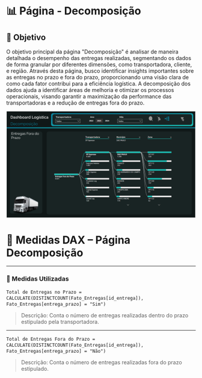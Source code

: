 # 📊 Página - Decomposição

## 🔧 Objetivo
O objetivo principal da página "Decomposição" é analisar de maneira detalhada o desempenho das entregas realizadas, 
segmentando os dados de forma granular por diferentes dimensões, como transportadora, cliente, e região. 
Através desta página, busco identificar insights importantes sobre as entregas no prazo e fora do prazo, 
proporcionando uma visão clara de como cada fator contribui para a eficiência logística. 
A decomposição dos dados ajuda a identificar áreas de melhoria e otimizar os processos operacionais, 
visando garantir a maximização da performance das transportadoras e a redução de entregas fora do prazo.

![Visualização Página Decomposição](https://github.com/Diego86MMoreira/Analise_Transportadora/raw/main/Imagem/pag3.png)



# 📐 Medidas DAX – Página Decomposição
---

### 🎯 Medidas Utilizadas

```dax
Total de Entregas no Prazo = CALCULATE(DISTINCTCOUNT(Fato_Entregas[id_entrega]), 
Fato_Entregas[entrega_prazo] = "Sim")
```
> Descrição: Conta o número de entregas realizadas dentro do prazo estipulado pela transportadora.

---

```dax
Total de Entregas Fora do Prazo = CALCULATE(DISTINCTCOUNT(Fato_Entregas[id_entrega]), 
Fato_Entregas[entrega_prazo] = "Não")

```
> Descrição: Conta o número de entregas realizadas fora do prazo estipulado.
